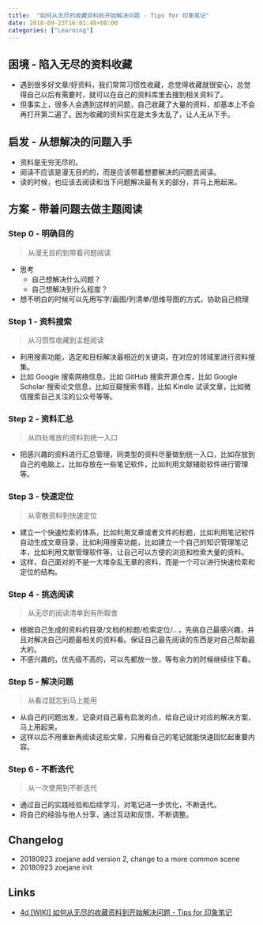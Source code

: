 ```yaml
---
title:  "如何从无尽的收藏资料到开始解决问题 - Tips for 印象笔记"
date: 2018-09-23T16:01:48+08:00
categories: ["Learning"]
---
```


## 困境 - 陷入无尽的资料收藏

- 遇到很多好文章/好资料，我们常常习惯性收藏，总觉得收藏就很安心，总觉得自己以后有需要时，就可以在自己的资料库里去搜到相关资料了。
- 但事实上，很多人会遇到这样的问题，自己收藏了大量的资料，却基本上不会再打开第二遍了。因为收藏的资料实在是太多太乱了，让人无从下手。

## 启发 - 从想解决的问题入手

- 资料是无穷无尽的。
- 阅读不应该是漫无目的的，而是应该带着想要解决的问题去阅读。
- 读的时候，也应该去阅读和当下问题解决最有关的部分，并马上用起来。

## 方案 - 带着问题去做主题阅读

### Step 0 - 明确目的 
    
> 从漫无目的到带着问题阅读

- 思考
    - 自己想解决什么问题？
    - 自己想解决到什么程度？
- 想不明白的时候可以先用写字/画图/列清单/思维导图的方式，协助自己梳理

### Step 1 - 资料搜索 

> 从习惯性收藏到主题阅读

- 利用搜索功能，选定和目标解决最相近的关键词，在对应的领域里进行资料搜集。
- 比如 Google 搜索网络信息，比如 GitHub 搜索开源仓库，比如 Google Scholar 搜索论文信息，比如豆瓣搜索书籍，比如 Kindle 试读文章，比如微信搜索自己关注的公众号等等。

### Step 2 - 资料汇总 

> 从四处堆放的资料到统一入口

- 把感兴趣的资料进行汇总管理，同类型的资料尽量做到统一入口，比如存放到自己的电脑上，比如存放在一些笔记软件，比如利用文献辅助软件进行管理等。

### Step 3 - 快速定位 

> 从零散资料到快速定位

- 建立一个快速检索的体系，比如利用文章或者文件的标题，比如利用笔记软件自动生成文章目录，比如利用搜索功能，比如建立一个自己的知识管理笔记本，比如利用文献管理软件等，让自己可以方便的浏览和检索大量的资料。
- 这样，自己面对的不是一大堆杂乱无章的资料，而是一个可以进行快速检索和定位的结构。

### Step 4 - 挑选阅读 

> 从无尽的阅读清单到有所取舍

- 根据自己生成的资料的目录/文档的标题/检索定位/...，先挑自己最感兴趣，并且对解决自己问题最相关的资料看。保证自己最先阅读的东西是对自己帮助最大的。
- 不感兴趣的，优先级不高的，可以先都放一放，等有余力的时候继续往下看。

### Step 5 - 解决问题

> 从看过就忘到马上能用

- 从自己的问题出发，记录对自己最有启发的点，给自己设计对应的解决方案，马上用起来。
- 这样以后不用重新再阅读这些文章，只用看自己的笔记就能快速回忆起重要内容。

### Step 6 - 不断迭代 

> 从一次使用到不断迭代

- 通过自己的实践经验和后续学习，对笔记进一步优化，不断迭代。
- 将自己的经验与他人分享，通过互动和反馈，不断调整。

## Changelog

- 20180923 zoejane add version 2, change to a more common scene
- 20180923 zoejane init 

## Links

- [4d [WIKI] 如何从无尽的收藏资料到开始解决问题 - Tips for 印象笔记](https://github.com/DebugUself/du4proto/issues/477)